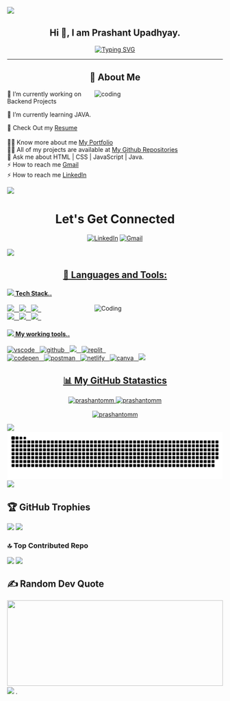 ![](https://raw.githubusercontent.com/halfrost/halfrost/master/icons/header_.png)
<div>
<h2 align="center">Hi 👋, I am Prashant Upadhyay.</h2>
  <div align="center"><a href="https://git.io/typing-svg"><img src="https://readme-typing-svg.demolab.com?font=Fira+Code&pause=1000&width=435&lines=Hi!+I+am+Prashant Upadhyay.;I+am+a+Full+Stack+Java+Developer.;Interested+in+working+with+Team.;Curious+to+learn+new+things+!..." alt="Typing SVG" /></a></div>
<hr>


  
<div>

<h2 align="center">💫  About Me </h2>
 <img align="right" alt="coding" width="300"  src="https://media1.giphy.com/media/qgQUggAC3Pfv687qPC/giphy.gif?cid=ecf05e47hmyoxu0uv0985uqtkbgtqd3zcjzxw2hgvgmp35jb&rid=giphy.gif&ct=g"> 
 🔭 I’m currently working on Backend Projects</a>
  <br>

 🌱 I’m currently learning JAVA.
  <br>

 🤔 Check Out my <a href="https://drive.google.com/file/d/1prBF2sMxWDbNGBryTjyAK8qu1D_9CvQL/view?usp=share_link">Resume</a>
  <br><br>
 👨‍💻 Know more about me <a href="https://prashantomm.github.io/">My Portfolio</a>
 <br>
 👨‍💻 All of my projects are available at <a href="https://github.com/Prashantomm">My Github Repositories</a>
  <br>
 💬 Ask me about HTML | CSS | JavaScript | Java.
  <br>
 ⚡ How to reach me <a href="prashantupadhyayjpl@gmail.com">Gmail</a>
  <br>
 ⚡ How to reach me <a href="https://www.linkedin.com/in/prashant-upadhyay-77a18b237/">LinkedIn</a>

  
<img src='https://raw.githubusercontent.com/andreasbm/readme/master/assets/lines/colored.png' />
  
<h1 align="center">Let's Get Connected</h1>
<div align="center">
 <a  href="https://www.linkedin.com/in/prashant-upadhyay-77a18b237" target="_blank"><img alt="LinkedIn" src="https://img.shields.io/badge/linkedin%20-%230077B5.svg?&style=for-the-badge&logo=linkedin&logoColor=white" /></a>
<!-- <a href="" target="_blank"><img src="https://img.shields.io/badge/twitter-%2300acee.svg?&style=for-the-badge&logo=twitter&logoColor=white&alt=twitter" /></a> -->
<a href="mailto:prashantupadhyayjpl@gmail.com"><img  alt="Gmail" src="https://img.shields.io/badge/Gmail-D14836?style=for-the-badge&logo=gmail&logoColor=white" />
</div>
<br />
 <img src='https://raw.githubusercontent.com/andreasbm/readme/master/assets/lines/colored.png' />
<h2 align="center">🚀 Languages and Tools: </h2>
  <h4><img src="https://media.giphy.com/media/iY8CRBdQXODJSCERIr/giphy.gif" width="30px">&nbsp;Tech Stack..</h4>
 <img align="right" alt="Coding" width="300" margin-bottom="50px" src="https://media.giphy.com/media/f3iwJFOVOwuy7K6FFw/giphy.gif">
<p>
 <img src="https://img.shields.io/badge/html5%20-%23e34f26.svg?&style=for-the-badge&logo=html5&logoColor=white" />&nbsp;&nbsp;
 <img src="https://img.shields.io/badge/css3%20-%231572B6.svg?&style=for-the-badge&logo=css3&logoColor=white" />&nbsp;&nbsp;
   <img src="https://img.shields.io/badge/python%20-%231572B6.svg?&style=for-the-badge&logo=python&logoColor=white" />&nbsp;&nbsp;
 
<br/>
<img src="https://img.shields.io/badge/javascript%20-%23F7DF1.svg?&style=for-the-badge&logo=javascript&logoColor=white" />&nbsp;&nbsp;
<img src="https://img.shields.io/badge/java%20-%23F7DF1.svg?&style=for-the-badge&logo=Java&logoColor=white" />&nbsp;&nbsp;
  <img src="https://img.shields.io/badge/mysql%20-%23F7DF1.svg?&style=for-the-badge&logo=Java&logoColor=white" />&nbsp;&nbsp;

<br/>
</p>

 
<h4><img src="https://media.giphy.com/media/iY8CRBdQXODJSCERIr/giphy.gif" width="30px">&nbsp;My working tools..</h4>
 
<p>
  <img src="https://img.shields.io/badge/VSCode-0078D4?style=for-the-badge&logo=visual%20studio%20code&logoColor=white" alt="vscode" />&nbsp;&nbsp;
  <img src="https://img.shields.io/badge/GitHub-100000?style=for-the-badge&logo=github&logoColor=white" alt="github"/>&nbsp;&nbsp;
  <img src="https://img.shields.io/badge/Git%20-%23F7DF1E.svg?&style=for-the-badge&color=blue&logo=Git&logoColor=white" />&nbsp;&nbsp;
  <img src="https://img.shields.io/badge/replit-667881?style=for-the-badge&logo=replit&logoColor=white" alt="replit" />&nbsp;&nbsp;
 <br/>
 <img src="https://img.shields.io/badge/Codepen-000000?style=for-the-badge&logo=codepen&logoColor=white" alt="codepen" />&nbsp;&nbsp;
 <img src="https://img.shields.io/badge/Postman-FF6C37?style=for-the-badge&logo=Postman&logoColor=white" alt="postman"/>&nbsp;&nbsp;
    <img src="https://img.shields.io/badge/Netlify-00C7B7?style=for-the-badge&logo=netlify&logoColor=white" alt="netlify" />&nbsp;&nbsp;
    <img src="https://img.shields.io/badge/Canva-%2300C4CC.svg?&style=for-the-badge&logo=Canva&logoColor=white" alt="canva" />&nbsp;&nbsp;
  
  <img src='https://raw.githubusercontent.com/andreasbm/readme/master/assets/lines/colored.png' />

</p>
<h2 align="center">📊 My GitHub Statastics </h2>
<div align ="center">
  <tr>
<td><img src="https://github-readme-stats.vercel.app/api/top-langs?username=prashantomm&include_all_commits=true&count_private=true&show_icons=true&line_height=20&title_color=7A7ADB&icon_color=2234AE&text_color=D3D3D3&bg_color=0,000000,130F40" alt="prashantomm" />
    <td><img src="https://github-readme-stats.vercel.app/api?username=prashantomm&show_icons=true&locale=en&layout=compact&title_color=7A7ADB&icon_color=2234AE&text_color=D3D3D3&bg_color=0,000000,130F40" alt="prashantomm" /></td>
  </tr>
  </div>
  <div align="center">
<p><img align="center" src="https://github-readme-streak-stats.herokuapp.com/?user=prashantomm&theme=dark" alt="prashantomm" /></p>
  </div>
</div>
 
<img src='https://raw.githubusercontent.com/andreasbm/readme/master/assets/lines/colored.png' /> 
<div align="center">
  <a href="https://1999azzar.github.io/1999AZZAR/">
  <img  src="https://github.com/1999AZZAR/1999AZZAR/blob/main/resources/img/grid-snake.svg" alt="snake" /></a>
</div>
   <img src='https://raw.githubusercontent.com/andreasbm/readme/master/assets/lines/colored.png' /> 
   

## 🏆 GitHub Trophies
![](https://github-profile-trophy.vercel.app/?username=prashantomm&theme=monokai&no-frame=false&no-bg=true&margin-w=4)
  <img  src='https://raw.githubusercontent.com/andreasbm/readme/master/assets/lines/colored.png' />
  
  ### 🔝 Top Contributed Repo
![](https://github-contributor-stats.vercel.app/api?username=prashantomm&limit=5&theme=monokai&combine_all_yearly_contributions=true)
  <img  src='https://raw.githubusercontent.com/andreasbm/readme/master/assets/lines/colored.png' />



 
 <h2> ✍️ Random Dev Quote </h2>
   <img height=200px width=100% src='http://3.bp.blogspot.com/-x0PVXLOZjhg/VN2siaC-0RI/AAAAAAAAD54/qzFRKBzVVpQ/s1600/Steve%2BJobs.jpg'/> 

 
</div>
<img  src='https://raw.githubusercontent.com/andreasbm/readme/master/assets/lines/colored.png' />
.







